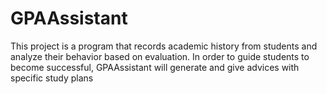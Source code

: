 # GPAAssistant
This project is a program that records academic history from students and
analyze their behavior based on evaluation. In order to guide students to become successful, GPAAssistant will generate and give advices with specific study
plans 
